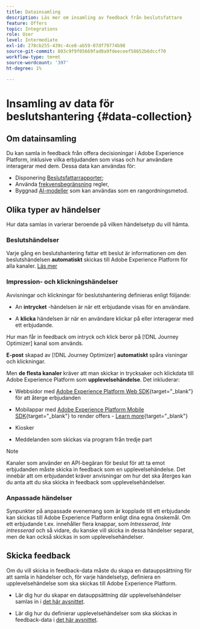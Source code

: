 ```yaml
---
title: Datainsamling
description: Läs mer om insamling av feedback från beslutsfattare
feature: Offers
topic: Integrations
role: User
level: Intermediate
exl-id: 278cb255-439c-4ce8-ab59-07df79774b98
source-git-commit: 803c9f9f05669fad0a9fdeeceef58652b6dccf70
workflow-type: tm+mt
source-wordcount: '397'
ht-degree: 1%

---
```


# Insamling av data för beslutshantering {#data-collection}

## Om datainsamling

Du kan samla in feedback från offera decisioningar i Adobe Experience Platform, inklusive vilka erbjudanden som visas och hur användare interagerar med dem. Dessa data kan användas för:
* Disponering [Beslutsfattarrapporter](../reports/get-started-events.md);
* Använda [frekvensbegränsning](../offer-library/add-constraints.md#capping) regler,
* Byggnad [AI-modeller](../ranking/create-ranking-strategies.md) som kan användas som en rangordningsmetod.

## Olika typer av händelser

Hur data samlas in varierar beroende på vilken händelsetyp du vill hämta.

### Beslutshändelser

Varje gång en beslutshantering fattar ett beslut är informationen om den beslutshändelsen **automatiskt** skickas till Adobe Experience Platform för alla kanaler. [Läs mer](../reports/get-started-events.md)

### Impression- och klickningshändelser

Avvisningar och klickningar för beslutshantering definieras enligt följande:

* An **intrycket** -händelsen är när ett erbjudande visas för en användare.

* A **klicka** händelsen är när en användare klickar på eller interagerar med ett erbjudande.

Hur man får in feedback om intryck och klick beror på [!DNL Journey Optimizer] kanal som används.

**E-post** skapad av [!DNL Journey Optimizer] **automatiskt** spåra visningar och klickningar.

Men **de flesta kanaler** kräver att man skickar in trycksaker och klickdata till Adobe Experience Platform som **upplevelsehändelse**. Det inkluderar:

* Webbsidor med [Adobe Experience Platform Web SDK](https://experienceleague.adobe.com/docs/experience-platform/edge/home.html){target="_blank"} för att återge erbjudanden

* Mobilappar med [Adobe Experience Platform Mobile SDK](https://experienceleague.adobe.com/docs/platform-learn/data-collection/mobile-sdk/overview.html){target="_blank"} to render offers - [Learn more](https://developer.adobe.com/client-sdks/documentation/adobe-journey-optimizer-decisioning/#ab-sj-tracking-servers){target="_blank"}
* Kiosker
* Meddelanden som skickas via program från tredje part
   <!--Mobile push notifications authored by [!DNL Journey Optimizer] - [Learn more](https://developer.adobe.com/client-sdks/documentation/adobe-journey-optimizer/api-reference/#handlenotificationresponse){target="_blank"}-->

>[!NOTE]
>
>Kanaler som använder en API-begäran för beslut för att ta emot erbjudanden måste skicka in feedback som en upplevelsehändelse. Det innebär att om erbjudandet kräver anvisningar om hur det ska återges kan du anta att du ska skicka in feedback som upplevelsehändelser.

### Anpassade händelser

Synpunkter på anpassade evenemang som är kopplade till ett erbjudande kan skickas till Adobe Experience Platform enligt dina egna önskemål. Om ett erbjudande t.ex. innehåller flera knappar, som *Intresserad*, *Inte intresserad* och så vidare, du kanske vill skicka in dessa händelser separat, men de kan också skickas in som upplevelsehändelser.

## Skicka feedback

Om du vill skicka in feedback-data måste du skapa en datauppsättning för att samla in händelser och, för varje händelsetyp, definiera en upplevelsehändelse som ska skickas till Adobe Experience Platform.

* Lär dig hur du skapar en datauppsättning där upplevelsehändelser samlas in i [det här avsnittet](create-dataset.md).

* Lär dig hur du definierar upplevelsehändelser som ska skickas in feedback-data i [det här avsnittet](schema-requirement.md).
